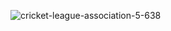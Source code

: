 
![cricket-league-association-5-638](https://user-images.githubusercontent.com/94388447/143143585-e10c3e7c-acbd-4802-b3c7-ad9d89828792.jpg)
